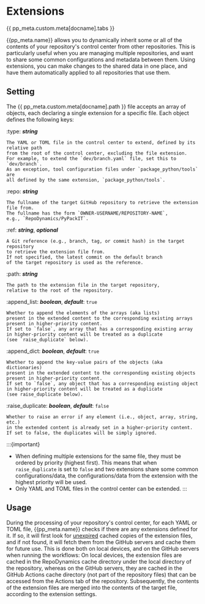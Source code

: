 # Extensions


{{ pp_meta.custom.meta[docname].tabs }}

{{pp_meta.name}} allows you to dynamically inherit
some or all of the contents of your repository's control center from other repositories.
This is particularly useful when you are managing multiple repositories,
and want to share some common configurations and metadata between them.
Using extensions, you can make changes to the shared data in one place,
and have them automatically applied to all repositories that use them.


## Setting

The {{ pp_meta.custom.meta[docname].path }} file accepts an array of objects,
each declaring a single extension for a specific file.
Each object defines the following keys:

:type: ***string***

    The YAML or TOML file in the control center to extend, defined by its relative path
    from the root of the control center, excluding the file extension.
    For example, to extend the `dev/branch.yaml` file, set this to `dev/branch`.
    As an exception, tool configuration files under `package_python/tools` are
    all defined by the same extension, `package_python/tools`.

:repo: ***string***

    The fullname of the target GitHub repository to retrieve the extension file from.
    The fullname has the form `OWNER-USERNAME/REPOSITORY-NAME`,
    e.g., `RepoDynamics/PyPackIT`.

:ref: ***string***, ***optional***

    A Git reference (e.g., branch, tag, or commit hash) in the target repository
    to retrieve the extension file from.
    If not specified, the latest commit on the default branch
    of the target repository is used as the reference.

:path: ***string***

    The path to the extension file in the target repository,
    relative to the root of the repository.

:append_list: ***boolean***, ***default***: `true`

    Whether to append the elements of the arrays (aka lists)
    present in the extended content to the corresponding existing arrays
    present in higher-priority content.
    If set to `false`, any array that has a corresponding existing array
    in higher-priority content will be treated as a duplicate
    (see `raise_duplicate` below).

:append_dict: ***boolean***, ***default***: `true`

    Whether to append the key-value pairs of the objects (aka dictionaries)
    present in the extended content to the corresponding existing objects
    present in higher-priority content.
    If set to `false`, any object that has a corresponding existing object
    in higher-priority content will be treated as a duplicate
    (see raise_duplicate below).

:raise_duplicate: ***boolean***, ***default***: `false`

    Whether to raise an error if any element (i.e., object, array, string, etc.)
    in the extended content is already set in a higher-priority content.
    If set to false, the duplicates will be simply ignored.


:::{important}
- When defining multiple extensions for the same file,
  they must be ordered by priority (highest first).
  This means that when `raise_duplicate` is set to `false` and
  two extensions share some common configurations/data,
  the configurations/data from the extension with the highest priority will be used.
- Only YAML and TOML files in the control center can be extended.
:::


## Usage

During the processing of your repository's control center,
for each YAML or TOML file, {{pp_meta.name}} checks if there are any extensions defined for it.
If so, it will first look for [unexpired](/manual/control/options/config/cache.md)
cached copies of the extension files, and if not found,
it will fetch them from the GitHub servers and cache them for future use.
This is done both on local devices, and on the GitHub servers when running the workflows:
On local devices, the extension files are cached in the RepoDynamics cache directory
under the local directory of the repository, whereas on the GitHub servers,
they are cached in the GitHub Actions cache directory (not part of the repository files)
that can be accessed from the Actions tab of the repository.
Subsequently, the contents of the extension files are merged into the contents of the target file,
according to the extension settings.
